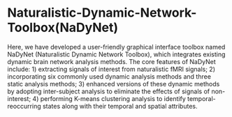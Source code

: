 # Naturalistic-Dynamic-Network-Toolbox(NaDyNet)
Here, we have developed a user-friendly graphical interface toolbox named NaDyNet (Naturalistic Dynamic Network Toolbox), which integrates existing dynamic brain network analysis methods. The core features of NaDyNet include: 1) extracting signals of interest from naturalistic fMRI signals; 2) incorporating six commonly used dynamic analysis methods and three static analysis methods; 3) enhanced versions of these dynamic methods by adopting inter-subject analysis to eliminate the effects of signals of non-interest; 4) performing K-means clustering analysis to identify temporal-reoccurring states along with their temporal and spatial attributes.
